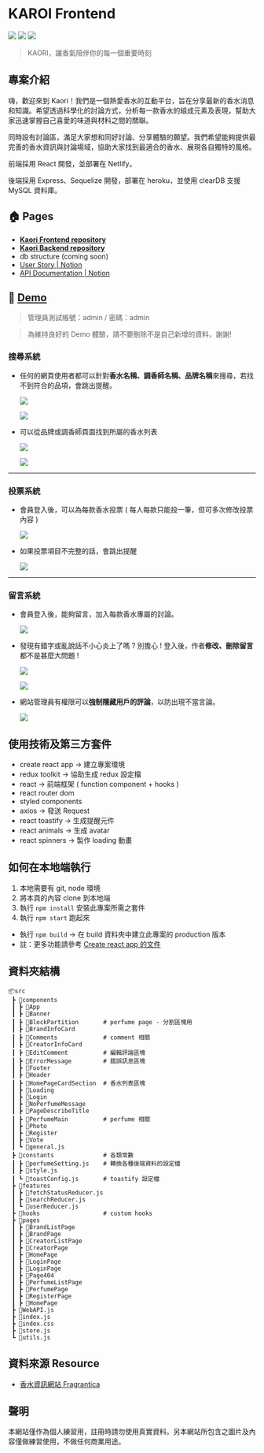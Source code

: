 # KAROI Frontend

![](https://img.shields.io/badge/version-0.1.0-blue)
[![](https://img.shields.io/badge/API%20Documentation-Yes-brightgreen)](https://wise-vision-78f.notion.site/Kaori-API-9d7f7e8a6caa447298bc33a8f676b306)
[![](https://img.shields.io/badge/User%20Story-Yes-brightgreen)](https://wise-vision-78f.notion.site/Kaori-User-story-f0635b095f6c4e2b8cae52d104b81e13)

> KAORI，讓香氣陪伴你的每一個重要時刻


## 專案介紹
嗨，歡迎來到 Kaori！我們是一個熱愛香水的互動平台，旨在分享最新的香水消息和知識。希望透過科學化的討論方式，分析每一款香水的組成元素及表現，幫助大家迅速掌握自己喜愛的味道與材料之間的關聯。

同時設有討論區，滿足大家想和同好討論、分享體驗的願望。我們希望能夠提供最完善的香水資訊與討論場域，協助大家找到最適合的香水、展現各自獨特的風格。

前端採用 React 開發，並部署在 Netlify。

後端採用 Express、Sequelize 開發，部署在 heroku，並使用 clearDB 支援 MySQL 資料庫。

## 🏠 Pages
- [**Kaori Frontend repository**](https://github.com/cokecodev/Kaori-frontend)
- [**Kaori Backend repository**](https://github.com/cokecodev/Kaori-backend)
- db structure (coming soon)
- [User Story | Notion](https://wise-vision-78f.notion.site/Kaori-User-story-f0635b095f6c4e2b8cae52d104b81e13)
- [API Documentation | Notion](https://wise-vision-78f.notion.site/Kaori-API-9d7f7e8a6caa447298bc33a8f676b306)

## 👀 [**Demo**](https://kaori-frontend.netlify.app/)

> 管理員測試帳號：admin / 密碼：admin

> 為維持良好的 Demo 體驗，請不要刪除不是自己新增的資料，謝謝!

### 搜尋系統
- 任何的網頁使用者都可以針對**香水名稱、調香師名稱、品牌名稱**來搜尋，若找不到符合的品項，會跳出提醒。

    ![](https://imgur.com/12Ojskg.gif)

    ![](https://imgur.com/v7mUNyU.gif)

- 可以從品牌或調香師頁面找到所屬的香水列表

    ![](https://imgur.com/RriCcRD.gif)

    ![](https://imgur.com/nXvNUik.gif)
---

### 投票系統
- 會員登入後，可以為每款香水投票 ( 每人每款只能投一筆，但可多次修改投票內容 )

    ![](https://imgur.com/aTnJsfn.gif)

- 如果投票項目不完整的話，會跳出提醒

    ![](https://imgur.com/sjc7aLD.gif)

---

### 留言系統
- 會員登入後，能夠留言，加入每款香水專屬的討論。

    ![](https://imgur.com/FbvE8g8.gif)

- 發現有錯字或亂說話不小心炎上了嗎 ? 別擔心 ! 登入後，作者**修改、刪除留言**都不是甚麼大問題 !

    ![](https://imgur.com/i10ovPJ.gif)

    ![](https://imgur.com/JSr9UQr.gif)

- 網站管理員有權限可以**強制隱藏用戶的評論**，以防出現不當言論。

    ![](https://i.imgur.com/E5YYmvK.gif)

## 使用技術及第三方套件
- create react app → 建立專案環境
- redux toolkit → 協助生成 redux 設定檔
- react → 前端框架 ( function component + hooks )
- react router dom
- styled components
- axios → 發送 Request
- react toastify → 生成提醒元件
- react animals  → 生成 avatar
- react spinners → 製作 loading 動畫

## 如何在本地端執行
1. 本地需要有 git, node 環境
2. 將本頁的內容 clone 到本地端
3. 執行 `npm install` 安裝此專案所需之套件
4. 執行 `npm start` 跑起來

- 執行 `npm build` →
在 build 資料夾中建立此專案的 production 版本
- 註：更多功能請參考 [Create react app 的文件](https://create-react-app.dev/docs/available-scripts)

## 資料夾結構  

```
📦src
 ┣ 📂components
 ┃ ┣ 📂App
 ┃ ┣ 📂Banner
 ┃ ┣ 📂BlockPartition       # perfume page - 分割區塊用
 ┃ ┣ 📂BrandInfoCard
 ┃ ┣ 📂Comments             # comment 相關
 ┃ ┣ 📂CreatorInfoCard
 ┃ ┣ 📂EditComment          # 編輯評論區塊
 ┃ ┣ 📂ErrorMessage         # 錯誤訊息區塊
 ┃ ┣ 📂Footer
 ┃ ┣ 📂Header
 ┃ ┣ 📂HomePageCardSection  # 香水列表區塊
 ┃ ┣ 📂Loading
 ┃ ┣ 📂Login
 ┃ ┣ 📂NoPerfumeMessage
 ┃ ┣ 📂PageDescribeTitle
 ┃ ┣ 📂PerfumeMain          # perfume 相關
 ┃ ┣ 📂Photo
 ┃ ┣ 📂Register
 ┃ ┣ 📂Vote
 ┃ ┗ 📜general.js
 ┣ 📂constants              # 各類常數
 ┃ ┣ 📜perfumeSetting.js    # 轉換各種後端資料的設定檔
 ┃ ┣ 📜style.js
 ┃ ┗ 📜toastConfig.js       # toastify 設定檔
 ┣ 📂features
 ┃ ┣ 📜fetchStatusReducer.js
 ┃ ┣ 📜searchReducer.js
 ┃ ┗ 📜userReducer.js
 ┣ 📂hooks                  # custom hooks
 ┣ 📂pages
 ┃ ┣ 📂BrandListPage
 ┃ ┣ 📂BrandPage
 ┃ ┣ 📂CreatorListPage
 ┃ ┣ 📂CreatorPage
 ┃ ┣ 📂HomePage
 ┃ ┣ 📂LoginPage
 ┃ ┣ 📂LoginPage
 ┃ ┣ 📂Page404
 ┃ ┣ 📂PerfumeListPage
 ┃ ┣ 📂PerfumePage
 ┃ ┣ 📂RegisterPage
 ┃ ┣ 📂HomePage
 ┣ 📜WebAPI.js
 ┣ 📜index.js
 ┣ 📜index.css
 ┣ 📜store.js
 ┗ 📜utils.js
```

## 資料來源 Resource
- [ 香水資訊網站 Fragrantica](https://www.fragrantica.com/)

## 聲明
 本網站僅作為個人練習用，註冊時請勿使用真實資料。另本網站所包含之圖片及內容僅做練習使用，不做任何商業用途。